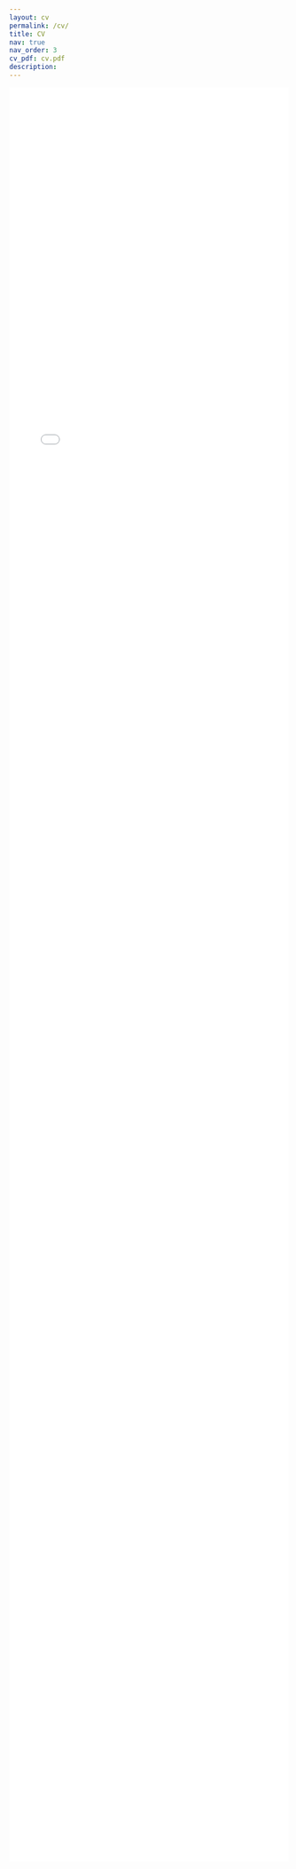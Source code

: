 ```yaml
---
layout: cv
permalink: /cv/
title: CV
nav: true
nav_order: 3
cv_pdf: cv.pdf
description: 
---
```



<div style="overflow: auto; -webkit-overflow-scrolling: touch;">
    <iframe src="../assets/cv.pdf" style="width: 100%; height: 80vh;" frameborder="0">
        This browser does not support PDFs. Please download the PDF to view it: 
        <a href="../assets/CV_anglais.pdf">Download PDF</a>.
    </iframe>
</div>
